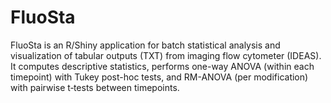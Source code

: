 # FluoSta
FluoSta is an R/Shiny application for batch statistical analysis and visualization of tabular outputs (TXT) from imaging flow cytometer (IDEAS).  It computes descriptive statistics, performs one-way ANOVA (within each timepoint)  with Tukey post-hoc tests, and RM-ANOVA (per modification) with pairwise t‑tests between timepoints. 

